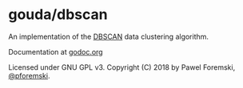 # gouda/dbscan

An implementation of the [DBSCAN](https://en.wikipedia.org/wiki/DBSCAN) data clustering algorithm.

Documentation at [godoc.org](https://godoc.org/github.com/pforemski/gouda/dbscan)

Licensed under GNU GPL v3. Copyright (C) 2018 by Pawel Foremski, [@pforemski](https://twitter.com/pforemski).
